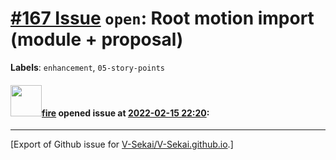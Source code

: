 # [\#167 Issue](https://github.com/V-Sekai/V-Sekai.github.io/issues/167) `open`: Root motion import (module + proposal)
**Labels**: `enhancement`, `05-story-points`


#### <img src="https://avatars.githubusercontent.com/u/32321?u=c2e06a3d2b49a467aa907e54aa259516440267cc&v=4" width="50">[fire](https://github.com/fire) opened issue at [2022-02-15 22:20](https://github.com/V-Sekai/V-Sekai.github.io/issues/167):






-------------------------------------------------------------------------------



[Export of Github issue for [V-Sekai/V-Sekai.github.io](https://github.com/V-Sekai/V-Sekai.github.io).]
